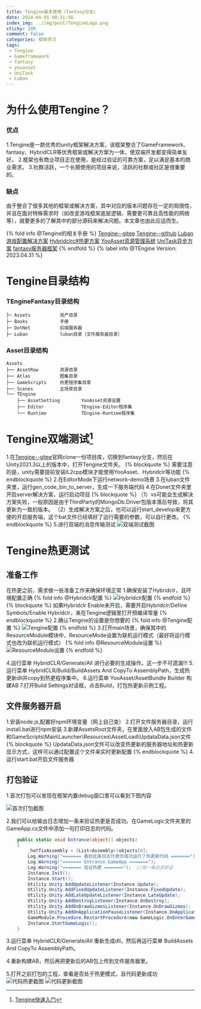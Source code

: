 ```yaml
---
title: Tengine基本使用（fantasy分支）
date: 2024-04-05 00:31:56
index_img: ../img/post/TengineLogo.png
sticky: 100
comment: false
categories: 框架学习
tags: 
 - Tengine
 - Gameframework
 - fantasy
 - yooasset
 - UniTask
 - Luban
---
```


# 为什么使用Tengine？
### 优点
1.Tengine是一款优秀的unity框架解决方案，该框架整合了GameFramework、fantasy、HybridCLR等优秀框架或解决方案为一体，使双端开发都变得简单友好。
2.框架也有商业项目正在使用，是经过验证的可靠方案，足以满足基本的商业需求。
3.社群活跃，一个长期使用的项目来说，活跃的社群或社区是很重要的。
### 缺点
由于整合了很多其他的框架或解决方案，其中对应的版本问题存在一定的局限性，并且在面对特殊需求时（如改变游戏框架底层逻辑、需要更可靠且高性能的网络等），就要更多的了解其中的部分源码来解决问题。本文章也由此应运而生。


{% fold info @Tengine的相关手册 %}
[Tengine--gitee](https://gitee.com/game-for-all_0/TEngine)
[Tengine--github](https://github.com/ALEXTANGXIAO/TEngine)
[Luban游戏配置解决方案](https://luban.doc.code-philosophy.com/)
[Hybridclrc#热更方案](https://hybridclr.doc.code-philosophy.com/)
[YooAsset资源管理系统](https://www.yooasset.com/)
[UniTask异步方案](https://github.com/Cysharp/UniTask)
[fantasy服务器框架](https://github.com/qq362946/Fantasy)
{% endfold %}
{% label info  @TEngine Version: 2023.04.31 %}

# Tengine目录结构

### TEngineFantasy目录结构
```TEngineFantasy
├─ Assets           资产目录
├─ Books            手册
├─ DotNet           后端服务器     
├─ Luban            luban目录（文件服务器目录）
```

### Asset目录结构
```目录
Assets
├── AssetRaw        资源目录
├── Atlas           图集目录
├── GameScripts     热更程序集目录
├── Scenes          主场景目录
└── TEngine              
    ├── AssetSetting        YooAsset资源设置  
    ├── Editor              TEngine-Editor程序集
    └── Runtime             TEngine-Runtime程序集
```
# Tengine双端测试[^1]

1.在[Tengine--gitee](https://gitee.com/game-for-all_0/TEngine)官网clone一份项目库，切换到fantasy分支，然后在Unity2021.3以上的版本中，打开Tengine文件夹。
{% blockquote %}
需要注意的是，unity需要提前安装IL2cpp模块才能使用YooAsset、Hybridclr等功能
{% endblockquote %}
2.在EditorMode下运行network-demo场景
3.在luban文件夹里，运行gen_code_bin_to_server，生成一下服务端代码
4.在Donet文件夹里开启server解决方案，运行启动项目
{% blockquote %}
（1）vs可能会生成解决方案失败，一般原因是由于ThirdParty的MongoDb.Driver包版本落后导致，将其更新为一致的版本。
（2）生成解决方案之后，也可以运行start_develop来更方便的开启服务端，这个bat文件已经填好了运行需要的参数，可以自行更改。
{% endblockquote %}
5.进行双端的消息传输测试
![双端测试截图](../img/post/Tengine基本使用/{52D8ECAD-3813-4130-AA2A-D605FE942883}.png)

# Tengine热更测试
## 准备工作
在热更之前，需求做一些准备工作来确保环境正常
1.确保安装了Hybridclr，且环境配置正确
{% fold info @Hybridclr配置 %}
![Hybridclr配置](../img/post/Tengine基本使用/image.png)
{% endfold %}
{% blockquote %}
如果Hybridclr Enable未开启，需要开启Hybridclr/Define Symbols/Enable Hybridclr，来在Tengine逻辑里打开预编译常量
{% endblockquote %}
2.确认Tengine的设置是你想要的
{% fold info @Tengine配置 %}
![Tengine配置](../img/post/Tengine基本使用/{8DF96AAD-31AF-4e26-A650-A35F137F521E}.png)
{% endfold %}
3.打开main场景，确保其中的ResourceModule模块中，ResourceMode设置为联机运行模式（最好将运行模式也改为联机运行模式）
{% fold info @ResourceModule设置 %}
![ResourceModule设置](../img/post/Tengine基本使用/{44EBF7DE-6C5E-4404-8BA2-D1A8222F121C}.png)
{% endfold %}

4.运行菜单 HybridCLR/Generate/All 进行必要的生成操作。这一步不可遗漏!!!
5.运行菜单 HybridCLR/Build/BuildAssets And CopyTo AssemblyPath，生成热更新dll并copy到热更程序集中。
6.运行菜单 YooAsset/AssetBundle Builder 构建AB
7.打开Build Settings对话框，点击Build，打包热更新示例工程。

## 文件服务器开启
1.安装node.js,配置好npm环境变量（网上自己查）
2.打开文件服务器目录，运行install.bat进行npm安装
3.新建AssetsRoot文件夹，在里面放入AB包生成的文件和GameScripts\Main\Launcher\Resources\AssetLoad\UpdataData.json文件
{% blockquote %}
UpdataData.json文件可以改变热更新的服务器地址和热更新显示方式，这样可以通过配置这个文件来实时更新配置
{% endblockquote %}
4.运行start.bat开启文件服务器


[^1]: [Tengine快速入门](https://gitee.com/game-for-all_0/TEngine/blob/main/Books/1-%E5%BF%AB%E9%80%9F%E5%BC%80%E5%A7%8B.md)

## 打包验证
1.首次打包可以发现在框架内置debug窗口里可以看到下图内容

![首次打包截图](../img/post/Tengine基本使用/{8D0456D9-B1C3-42e2-A875-0DA355EBC54A}.png)

2.我们可以给输出日志增加一条来验证热更是否成功。在GameLogic文件夹里的GameApp.cs文件中添加一句打印日志的代码。
```c#
    public static void Entrance(object[] objects)
    {
        _hotfixAssembly = (List<Assembly>)objects[0];
        Log.Warning("======= 看到此条日志代表你成功运行了热更新代码 =======");
        Log.Warning("======= Entrance GameApp =======");
        Log.Warning("======= 验证热更 =======");  //加一条日志验证
        Instance.Init();
        Instance.Start();
        Utility.Unity.AddUpdateListener(Instance.Update);
        Utility.Unity.AddFixedUpdateListener(Instance.FixedUpdate);
        Utility.Unity.AddLateUpdateListener(Instance.LateUpdate);
        Utility.Unity.AddDestroyListener(Instance.OnDestroy);
        Utility.Unity.AddOnDrawGizmosListener(Instance.OnDrawGizmos);
        Utility.Unity.AddOnApplicationPauseListener(Instance.OnApplicationPause);
        GameModule.Procedure.RestartProcedure(new GameLogic.OnEnterGameAppProcedure());
        Instance.StartGameLogic();
    }
```

3.运行菜单 HybridCLR/Generate/All 重新生成dll，然后再运行菜单 BuildAssets And CopyTo AssemblyPath。

4.重新构建AB，然后再把更新后的AB包上传到文件服务器里。

5.打开之前打包的工程，查看是否处于热更模式，且代码更新成功
![代码热更截图](../img/post/Tengine基本使用/{FB2CD6E6-9968-4190-A651-71B49471E3DF}.png)
![代码更新截图](../img/post/Tengine基本使用/{B3CBB0A7-22A3-4822-B5D8-E55B6A1885FE}.png)